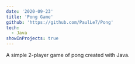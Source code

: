 ```yaml
---
date: '2020-09-23'
title: 'Pong Game'
github: 'https://github.com/PaulLe7/Pong'
tech:
  - Java
showInProjects: true
---
```


A simple 2-player game of pong created with Java.
